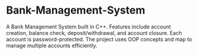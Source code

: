 # Bank-Management-System
A Bank Management System built in C++. Features include account creation, balance check, deposit/withdrawal, and account closure. Each account is password-protected. The project uses OOP concepts and map to manage multiple accounts efficiently.
